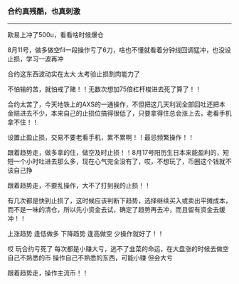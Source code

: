 ### 合约真残酷，也真刺激

--- 

欧易上冲了500u，看看啥时候爆仓

8月11号，做多做空fil一段操作亏了6刀，啥也不懂就看着分钟线回调猛冲，也没设止损，学习一波再冲

合约这东西波动实在太大  太考验止损割肉能力了

不怕输的苦，就怕戒了赌！！无数次想加75倍杠杆梭进去死了算了！！

合约太苦了，今天地铁上的AXS的一通操作，不但把这几天利润全部回吐还把本金赔进去不少，本来自己的止损位搞得很低了，只要拿得住总会涨上去，老看手机拿不住！！

设置止盈止损，交易不要老看手机，累不累啊！！最忌频繁操作！！

跟着趋势走，做多拿的住，做空及时止损！！8月17号阳历生日本来能盈利的，短短一个小时吐进去那么多，现在心气完全没有了，哎，不想玩了，币圈这个钱就不该自己挣

跟着趋势走，不要乱操作，大不了打到我的止损！！

有几次都是快到止损了，这时候应该判断下趋势，选择继续买入或卖出平摊成本，而不是一味的清仓，所以先小资金去试，确定了趋势再去冲，而且留有资金去缓冲！！

上涨趋势 逢低做多  下降趋势 逢高做空  少操作就好了！！

哎 玩合约亏死了 每次都是小赚大亏，逃不了韭菜的命运，在大盘涨的时候去做空自己不熟悉的币 操作自己不熟悉的东西，可能小赚 但会大亏

跟着趋势走，操作主流币！！
